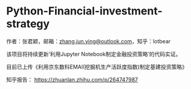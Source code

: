 # Python-Financial-investment-strategy

作者：张君颖，邮箱：zhang.jun.ying@outlook.com，知乎：lotbear      

该项目将持续更新‘利用Jupyter Notebook制定金融投资策略’的代码实证。     

目前已上传《利用京东数科EMAI(挖掘机生产活跃度指数)制定基建投资策略》     

知乎报告：   https://zhuanlan.zhihu.com/p/264747987      
